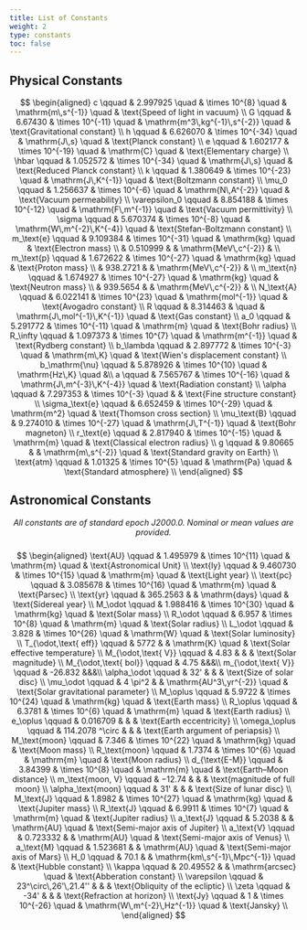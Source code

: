 ```yaml
---
title: List of Constants
weight: 2
type: constants
toc: false
---
```


<div class="constants-column">

## Physical Constants

$$
\begin{aligned}
c \qquad & 2.997925 \quad & \times 10^{8} \quad & \mathrm{m\,s^{-1}} \quad & \text{Speed of light in vacuum} \\
G \qquad & 6.67430 & \times 10^{-11} \quad & \mathrm{m^3\,kg^{-1}\,s^{-2}} \quad & \text{Gravitational constant} \\
h \qquad & 6.626070 & \times 10^{-34} \quad & \mathrm{J\,s} \quad & \text{Planck constant} \\
e \qquad & 1.602177 & \times 10^{-19} \quad & \mathrm{C} \quad & \text{Elementary charge} \\
\hbar \qquad & 1.052572 & \times 10^{-34} \quad & \mathrm{J\,s} \quad & \text{Reduced Planck constant} \\
k \qquad & 1.380649 & \times 10^{-23} \quad & \mathrm{J\,K^{-1}} \quad & \text{Boltzmann constant} \\
\mu_0 \qquad & 1.256637 & \times 10^{-6} \quad & \mathrm{N\,A^{-2}} \quad & \text{Vacuum permeability} \\
\varepsilon_0 \qquad & 8.854188 & \times 10^{-12} \quad & \mathrm{F\,m^{-1}} \quad & \text{Vacuum permittivity} \\
\sigma \qquad & 5.670374 & \times 10^{-8} \quad & \mathrm{W\,m^{-2}\,K^{-4}} \quad & \text{Stefan-Boltzmann constant} \\
m_\text{e} \qquad & 9.109384 & \times 10^{-31} \quad & \mathrm{kg} \quad & \text{Electron mass} \\
& 0.510999 & & \mathrm{MeV\,c^{-2}} & \\
m_\text{p} \qquad & 1.672622 & \times 10^{-27} \quad & \mathrm{kg} \quad & \text{Proton mass} \\
& 938.2721 & & \mathrm{MeV\,c^{-2}} & \\
m_\text{n} \qquad & 1.674927 & \times 10^{-27} \quad & \mathrm{kg} \quad & \text{Neutron mass} \\
& 939.5654 & & \mathrm{MeV\,c^{-2}} & \\
N_\text{A} \qquad & 6.022141 & \times 10^{23} \quad & \mathrm{mol^{-1}} \quad & \text{Avogadro constant} \\
R \qquad & 8.314463 & \quad & \mathrm{J\,mol^{-1}\,K^{-1}} \quad & \text{Gas constant} \\
a_0 \qquad & 5.291772 & \times 10^{-11} \quad & \mathrm{m} \quad & \text{Bohr radius} \\
R_\infty \qquad & 1.097373 & \times 10^{7} \quad & \mathrm{m^{-1}} \quad & \text{Rydberg constant} \\
b_\lambda \qquad & 2.897772 & \times 10^{-3} \quad & \mathrm{m\,K} \quad & \text{Wien's displacement constant} \\
b_\mathrm{\nu} \qquad & 5.878926 & \times 10^{10} \quad & \mathrm{Hz\,K} \quad &\\
a \qquad & 7.565767 & \times 10^{-16} \quad & \mathrm{J\,m^{-3}\,K^{-4}} \quad & \text{Radiation constant} \\
\alpha \qquad & 7.297353 & \times 10^{-3} \quad & & \text{Fine structure constant} \\
\sigma_\text{e} \qquad & 6.652459 & \times 10^{-29} \quad & \mathrm{m^2} \quad & \text{Thomson cross section} \\
\mu_\text{B} \qquad & 9.274010 & \times 10^{-27} \quad & \mathrm{J\,T^{-1}} \quad & \text{Bohr magneton} \\
r_\text{e} \qquad & 2.817940 & \times 10^{-15} \quad & \mathrm{m} \quad & \text{Classical electron radius} \\
g \qquad & 9.80665 & & \mathrm{m\,s^{-2}} \quad & \text{Standard gravity on Earth} \\
\text{atm} \qquad & 1.01325 & \times 10^{5} \quad & \mathrm{Pa} \quad & \text{Standard atmosphere} \\
\end{aligned}
$$

</div>

<div class="constants-column">

## Astronomical Constants

<p style="text-align: center; font-style: italic; margin-bottom: 1.5rem;">All constants are of standard epoch J2000.0. Nominal or mean values are provided.</p>

$$
\begin{aligned}
\text{AU} \qquad & 1.495979 & \times 10^{11} \quad & \mathrm{m} \quad & \text{Astronomical Unit} \\
\text{ly} \qquad & 9.460730 & \times 10^{15} \quad & \mathrm{m} \quad & \text{Light year} \\
\text{pc} \qquad & 3.085678 & \times 10^{16} \quad & \mathrm{m} \quad & \text{Parsec} \\
\text{yr} \qquad & 365.2563 & & \mathrm{days} \quad & \text{Sidereal year} \\
M_\odot \qquad & 1.988416 & \times 10^{30} \quad & \mathrm{kg} \quad & \text{Solar mass} \\
R_\odot \qquad & 6.957 & \times 10^{8} \quad & \mathrm{m} \quad & \text{Solar radius} \\
L_\odot \qquad & 3.828 & \times 10^{26} \quad & \mathrm{W} \quad & \text{Solar luminosity} \\
T_{\odot,\text{ eff}} \qquad & 5772 & & \mathrm{K} \quad & \text{Solar effective temperature} \\
M_{\odot,\text{ V}} \qquad & 4.83 & & & \text{Solar magnitude} \\
M_{\odot,\text{ bol}} \qquad & 4.75 &&&\\
m_{\odot,\text{ V}} \qquad & -26.832 &&&\\
\alpha_\odot \qquad & 32' & & & \text{Size of solar disc} \\
\mu_\odot \qquad & 4 \pi^2 & & \mathrm{AU^3\,yr^{-2}} \quad & \text{Solar gravitational parameter} \\
M_\oplus \qquad & 5.9722 & \times 10^{24} \quad & \mathrm{kg} \quad & \text{Earth mass} \\
R_\oplus \qquad & 6.3781 & \times 10^{6} \quad & \mathrm{m} \quad & \text{Earth radius} \\
e_\oplus \qquad & 0.016709 & & & \text{Earth eccentricity} \\
\omega_\oplus \qquad & 114.2078 ^\circ & & & \text{Earth argument of periapsis} \\
M_\text{moon} \qquad & 7.346 & \times 10^{22} \quad & \mathrm{kg} \quad & \text{Moon mass} \\
R_\text{moon} \qquad & 1.7374 & \times 10^{6} \quad & \mathrm{m} \quad & \text{Moon radius} \\
d_{\text{E-M}} \qquad & 3.84399 & \times 10^{8} \quad & \mathrm{m} \quad & \text{Earth–Moon distance} \\
m_\text{moon, V} \qquad & −12.74 & & & \text{magnitude of full moon} \\
\alpha_\text{moon} \qquad & 31' & & & \text{Size of lunar disc} \\
M_\text{J} \qquad & 1.8982 & \times 10^{27} \quad & \mathrm{kg} \quad & \text{Jupiter mass} \\
R_\text{J} \qquad & 6.9911 & \times 10^{7} \quad & \mathrm{m} \quad & \text{Jupiter radius} \\
a_\text{J} \qquad & 5.2038 & & \mathrm{AU} \quad & \text{Semi-major axis of Jupiter} \\
a_\text{V} \qquad & 0.723332 & & \mathrm{AU} \quad & \text{Semi-major axis of Venus} \\
a_\text{M} \qquad & 1.523681 & & \mathrm{AU} \quad & \text{Semi-major axis of Mars} \\
H_0 \qquad & 70.1 & & \mathrm{km\,s^{-1}\,Mpc^{-1}} \quad & \text{Hubble constant} \\
\kappa \qquad & 20.49552 & & \mathrm{arcsec} \quad & \text{Abberation constant} \\
\varepsilon \qquad & 23^\circ\,26'\,21.4'' & & & \text{Obliquity of the ecliptic} \\
\zeta \qquad & -34' & & & \text{Refraction at horizon} \\
\text{Jy} \qquad & 1 & \times 10^{-26} \quad & \mathrm{W\,m^{-2}\,Hz^{-1}} \quad & \text{Jansky} \\
\end{aligned}
$$

</div>
